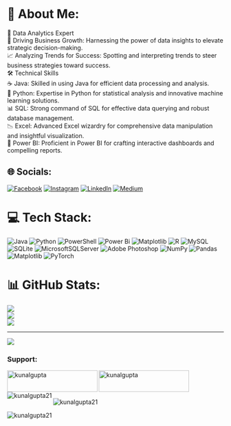 # 💫 About Me:
🎯 Data Analytics Expert<br>🚀 Driving Business Growth: Harnessing the power of data insights to elevate strategic decision-making.<br>📈 Analyzing Trends for Success: Spotting and interpreting trends to steer business strategies toward success.<br>🛠️ Technical Skills<br>☕ Java: Skilled in using Java for efficient data processing and analysis.<br>🐍 Python: Expertise in Python for statistical analysis and innovative machine learning solutions.<br>📊 SQL: Strong command of SQL for effective data querying and robust database management.<br>📉 Excel: Advanced Excel wizardry for comprehensive data manipulation and insightful visualization.<br>🌟 Power BI: Proficient in Power BI for crafting interactive dashboards and compelling reports.


## 🌐 Socials:
[![Facebook](https://img.shields.io/badge/Facebook-%231877F2.svg?logo=Facebook&logoColor=white)](https://facebook.com/https://www.facebook.com/profile.php?id=100052468442735&mibextid=ZbWKwL) [![Instagram](https://img.shields.io/badge/Instagram-%23E4405F.svg?logo=Instagram&logoColor=white)](https://instagram.com/https://www.instagram.com/manak_kunal_/profilecard/?igsh=Nmd4amNpOHdpM3k5) [![LinkedIn](https://img.shields.io/badge/LinkedIn-%230077B5.svg?logo=linkedin&logoColor=white)](https://linkedin.com/in/www.linkedin.com/in/kunal-gupta-a44a49303) [![Medium](https://img.shields.io/badge/Medium-12100E?logo=medium&logoColor=white)](https://medium.com/@https://medium.com/@kunalguptaparsa) 

# 💻 Tech Stack:
![Java](https://img.shields.io/badge/java-%23ED8B00.svg?style=for-the-badge&logo=openjdk&logoColor=white) ![Python](https://img.shields.io/badge/python-3670A0?style=for-the-badge&logo=python&logoColor=ffdd54) ![PowerShell](https://img.shields.io/badge/PowerShell-%235391FE.svg?style=for-the-badge&logo=powershell&logoColor=white) ![Power Bi](https://img.shields.io/badge/power_bi-F2C811?style=for-the-badge&logo=powerbi&logoColor=black) ![Matplotlib](https://img.shields.io/badge/Matplotlib-%23ffffff.svg?style=for-the-badge&logo=Matplotlib&logoColor=black) ![R](https://img.shields.io/badge/r-%23276DC3.svg?style=for-the-badge&logo=r&logoColor=white) ![MySQL](https://img.shields.io/badge/mysql-4479A1.svg?style=for-the-badge&logo=mysql&logoColor=white) ![SQLite](https://img.shields.io/badge/sqlite-%2307405e.svg?style=for-the-badge&logo=sqlite&logoColor=white) ![MicrosoftSQLServer](https://img.shields.io/badge/Microsoft%20SQL%20Server-CC2927?style=for-the-badge&logo=microsoft%20sql%20server&logoColor=white) ![Adobe Photoshop](https://img.shields.io/badge/adobe%20photoshop-%2331A8FF.svg?style=for-the-badge&logo=adobe%20photoshop&logoColor=white) ![NumPy](https://img.shields.io/badge/numpy-%23013243.svg?style=for-the-badge&logo=numpy&logoColor=white) ![Pandas](https://img.shields.io/badge/pandas-%23150458.svg?style=for-the-badge&logo=pandas&logoColor=white) ![Matplotlib](https://img.shields.io/badge/Matplotlib-%23ffffff.svg?style=for-the-badge&logo=Matplotlib&logoColor=black) ![PyTorch](https://img.shields.io/badge/PyTorch-%23EE4C2C.svg?style=for-the-badge&logo=PyTorch&logoColor=white)
# 📊 GitHub Stats:
![](https://github-readme-stats.vercel.app/api?username=kunalgupta70&theme=dark&hide_border=false&include_all_commits=false&count_private=false)<br/>
![](https://github-readme-streak-stats.herokuapp.com/?user=kunalgupta70&theme=dark&hide_border=false)<br/>
![](https://github-readme-stats.vercel.app/api/top-langs/?username=kunalgupta70&theme=dark&hide_border=false&include_all_commits=false&count_private=false&layout=compact)

---
[![](https://visitcount.itsvg.in/api?id=kunalgupta70&icon=0&color=0)](https://visitcount.itsvg.in)

<!-- Proudly created with GPRM ( https://gprm.itsvg.in ) -->

<h3 align="left">Support:</h3>
<p><a href="https://www.buymeacoffee.com/kunalgupta"> <img align="left" src="https://cdn.buymeacoffee.com/buttons/v2/default-yellow.png" height="50" width="210" alt="kunalgupta" /></a><a href="https://ko-fi.com/kunalgupta"> <img align="left" src="https://cdn.ko-fi.com/cdn/kofi3.png?v=3" height="50" width="210" alt="kunalgupta" /></a></p><br><br>

<p><img align="left" src="https://github-readme-stats.vercel.app/api/top-langs?username=kunalgupta21&show_icons=true&locale=en&layout=compact" alt="kunalgupta21" /></p>

<p>&nbsp;<img align="center" src="https://github-readme-stats.vercel.app/api?username=kunalgupta21&show_icons=true&locale=en" alt="kunalgupta21" /></p>

<p><img align="center" src="https://github-readme-streak-stats.herokuapp.com/?user=kunalgupta21&" alt="kunalgupta21" /></p>
